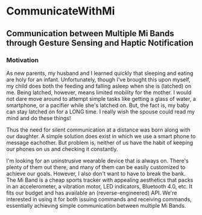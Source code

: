# CommunicateWithMi
## Communication between Multiple Mi Bands through Gesture Sensing and Haptic Notification

### Motivation

As new parents, my husband and I learned quickly that sleeping and eating are holy for an infant. Unfortunately, though I've brought this upon myself, my child does both the feeding and falling asleep when she is (latched) on me. Being latched, however, means limited mobility for the mother. I would not dare move around to attempt simple tasks like getting a glass of water, a smartphone, or a pacifier while she's latched on. But, the fact is, my baby can stay latched on for a LONG time. I really wish the spouse could read my mind and do these things!

Thus the need for silent communication at a distance was born along with our daughter. A simple solution does exist in which we use a smart phone to message eachother. But problem is, neither of us have the habit of keeping our phones on us and checking it constantly. 

I'm looking for an uninstrusive wearable device that is always on. There's plenty of them out there, and many of them can be easily customized to achieve our goals. However, I also don't want to have to break the bank. The Mi Band is a cheap sports tracker with appealing aesthetics that packs in an accelerometer, a vibration motor, LED indicators, Bluetooth 4.0, etc. It fits our budget and has available an (reverse-engineered) API. We're interested in using it for both issuing commands and receiving commands, essentially achieving simple communication between multiple Mi Bands.
